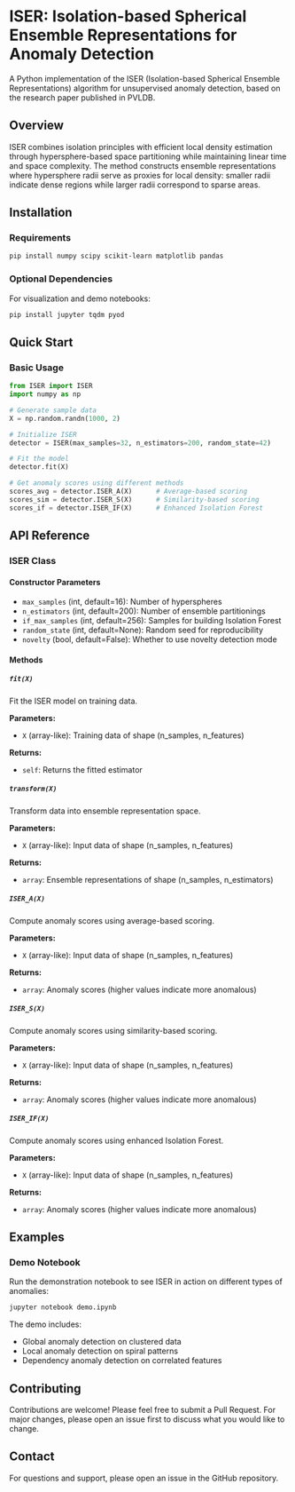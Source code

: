 # ISER: Isolation-based Spherical Ensemble Representations for Anomaly Detection

A Python implementation of the ISER (Isolation-based Spherical Ensemble Representations) algorithm for unsupervised anomaly detection, based on the research paper published in PVLDB.

## Overview

ISER combines isolation principles with efficient local density estimation through hypersphere-based space partitioning while maintaining linear time and space complexity. The method constructs ensemble representations where hypersphere radii serve as proxies for local density: smaller radii indicate dense regions while larger radii correspond to sparse areas.

## Installation

### Requirements

```bash
pip install numpy scipy scikit-learn matplotlib pandas
```

### Optional Dependencies

For visualization and demo notebooks:
```bash
pip install jupyter tqdm pyod
```

## Quick Start

### Basic Usage

```python
from ISER import ISER
import numpy as np

# Generate sample data
X = np.random.randn(1000, 2)

# Initialize ISER
detector = ISER(max_samples=32, n_estimators=200, random_state=42)

# Fit the model
detector.fit(X)

# Get anomaly scores using different methods
scores_avg = detector.ISER_A(X)      # Average-based scoring
scores_sim = detector.ISER_S(X)      # Similarity-based scoring
scores_if = detector.ISER_IF(X)      # Enhanced Isolation Forest
```

## API Reference

### ISER Class

#### Constructor Parameters

- `max_samples` (int, default=16): Number of hyperspheres
- `n_estimators` (int, default=200): Number of ensemble partitionings
- `if_max_samples` (int, default=256): Samples for building Isolation Forest
- `random_state` (int, default=None): Random seed for reproducibility
- `novelty` (bool, default=False): Whether to use novelty detection mode

#### Methods

##### `fit(X)`
Fit the ISER model on training data.

**Parameters:**
- `X` (array-like): Training data of shape (n_samples, n_features)

**Returns:**
- `self`: Returns the fitted estimator

##### `transform(X)`
Transform data into ensemble representation space.

**Parameters:**
- `X` (array-like): Input data of shape (n_samples, n_features)

**Returns:**
- `array`: Ensemble representations of shape (n_samples, n_estimators)

##### `ISER_A(X)`
Compute anomaly scores using average-based scoring.

**Parameters:**
- `X` (array-like): Input data of shape (n_samples, n_features)

**Returns:**
- `array`: Anomaly scores (higher values indicate more anomalous)

##### `ISER_S(X)`
Compute anomaly scores using similarity-based scoring.

**Parameters:**
- `X` (array-like): Input data of shape (n_samples, n_features)

**Returns:**
- `array`: Anomaly scores (higher values indicate more anomalous)

##### `ISER_IF(X)`
Compute anomaly scores using enhanced Isolation Forest.

**Parameters:**
- `X` (array-like): Input data of shape (n_samples, n_features)

**Returns:**
- `array`: Anomaly scores (higher values indicate more anomalous)

## Examples

### Demo Notebook

Run the demonstration notebook to see ISER in action on different types of anomalies:

```bash
jupyter notebook demo.ipynb
```

The demo includes:
- Global anomaly detection on clustered data
- Local anomaly detection on spiral patterns  
- Dependency anomaly detection on correlated features



## Contributing

Contributions are welcome! Please feel free to submit a Pull Request. For major changes, please open an issue first to discuss what you would like to change.

## Contact

For questions and support, please open an issue in the GitHub repository.
